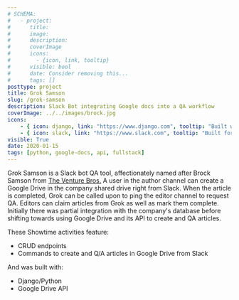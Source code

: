 ```yaml
---
# SCHEMA:
#   - project:
#      title:
#      image:
#      description:
#      coverImage
#      icons:
#        - {icon, link, tooltip}
#      visible: bool
#      date: Consider removing this...
#      tags: []
posttype: project
title: Grok Samson
slug: /grok-samson
description: Slack Bot integrating Google docs into a QA workflow
coverImage: ../../images/brock.jpg
icons:
    - { icon: django, link: "https://www.django.com", tooltip: "Built with Django" }
    - { icon: slack, link: "https://www.slack.com", tooltip: "Built for Slack" }
visible: True
date: 2020-01-15
tags: [python, google-docs, api, fullstack]
---
```

    
Grok Samson is a Slack bot QA tool, affectionately named after Brock Samson from [The Venture Bros.](https://en.wikipedia.org/wiki/The_Venture_Bros.) A user in the author channel can create a Google Drive in the company shared drive right from Slack. When the article is completed, Grok can be called upon to ping the editor channel to request QA. Editors can claim articles from Grok as well as mark them complete. Initially there was partial integration with the company's database before shifting towards using Google Drive and its API to create and QA articles.

These Showtime activities feature:

* CRUD endpoints
* Commands to create and Q/A articles in Google Drive from Slack

And was built with:

* Django/Python
* Google Drive API
